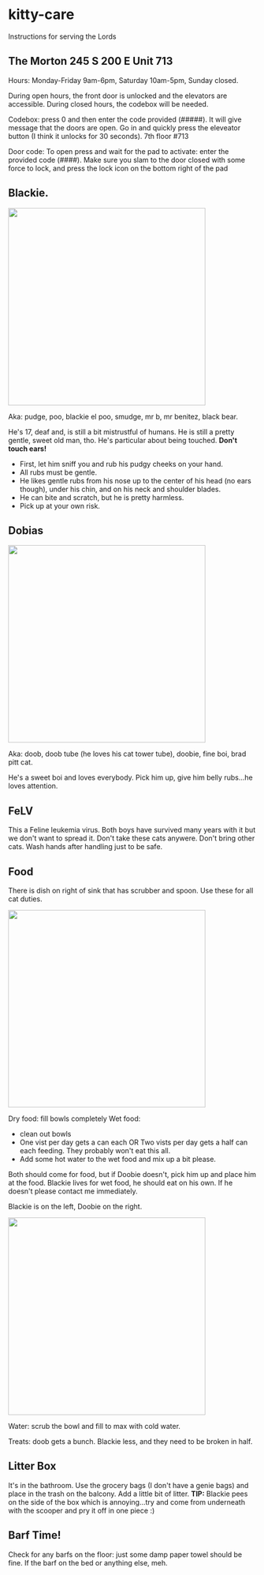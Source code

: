# kitty-care
Instructions for serving the Lords

## The Morton 245 S 200 E Unit 713

Hours: Monday-Friday 9am-6pm, Saturday 10am-5pm, Sunday closed.

During open hours, the front door is unlocked and the elevators are accessible. During closed hours, the codebox will be needed.

Codebox: press 0 and then enter the code provided (#####). It will give message that the doors are open. Go in and quickly press the eleveator button (I think it unlocks for 30 seconds). 7th floor #713

Door code: To open press and wait for the pad to activate: enter the provided code (####). Make sure you slam to the door closed with some force to lock, and press the lock icon on the bottom right of the pad

## Blackie. 

<img src="https://user-images.githubusercontent.com/69823015/128452800-fc7fd4f3-ebf3-4498-af42-232958c83b1c.jpg" width="400px" />

Aka: pudge, poo, blackie el poo, smudge, mr b, mr benitez, black bear.

He's 17, deaf and, is still a bit mistrustful of humans. He is still a pretty gentle, sweet old man, tho. He's particular about being touched. **Don't touch ears!**

* First, let him sniff you and rub his pudgy cheeks on your hand.
* All rubs must be gentle.
* He likes gentle rubs from his nose up to the center of his head (no ears though), under his chin, and on his neck and shoulder blades.
* He can bite and scratch, but he is pretty harmless.
* Pick up at your own risk.

## Dobias

<img src="https://user-images.githubusercontent.com/69823015/128453250-ef7ab978-32d1-4db6-a544-a02523002b17.JPG" width="400px" />

Aka: doob, doob tube (he loves his cat tower tube), doobie, fine boi, brad pitt cat.

He's a sweet boi and loves everybody. Pick him up, give him belly rubs...he loves attention.

## FeLV
This a Feline leukemia virus. Both boys have survived many years with it but we don't want to spread it. Don't take these cats anywere. Don't bring other cats. Wash hands after handling just to be safe.

## Food
There is dish on right of sink that has scrubber and spoon. Use these for all cat duties.

<img src="https://user-images.githubusercontent.com/69823015/128452010-f96a32ff-9166-4062-8c90-777d759c129d.jpeg" width="400px" />

Dry food: fill bowls completely
Wet food: 
* clean out bowls
* One vist per day gets a can each OR Two vists per day gets a half can each feeding. They probably won't eat this all.
* Add some hot water to the wet food and mix up a bit please.

Both should come for food, but if Doobie doesn't, pick him up and place him at the food. Blackie lives for wet food, he should eat on his own. If he doesn't please contact me immediately.

Blackie is on the left, Doobie on the right.

<img src="https://user-images.githubusercontent.com/69823015/128452059-464e97b4-e957-4247-9242-d6cd9c621d4f.jpeg" width="400px" />

Water: scrub the bowl and fill to max with cold water.

Treats: doob gets a bunch. Blackie less, and they need to be broken in half.

## Litter Box
It's in the bathroom. Use the grocery bags (I don't have a genie bags) and place in the trash on the balcony. Add a little bit of litter.
**TIP:** Blackie pees on the side of the box which is annoying...try and come from underneath with the scooper and pry it off in one piece :)

## Barf Time!
Check for any barfs on the floor: just some damp paper towel should be fine. If the barf on the bed or anything else, meh.

